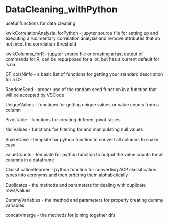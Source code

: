 # DataCleaning_withPython
useful functions for data cleaning


kwikCorrelationAnalysis_forPython - jupyter source file for setting up and executing a rudimentary correlation analysis and remove attributes that do not meet the correlation threshold

kwikColumns_forR - jupyter source file or creating a fast output of commands for R, can be repurposed for a lot, but has a current default for is.na

DF_colsNinfo - a basic list of functions for getting your standard description for a DF

RandomSeed - proper use of the random seed function in a function that will be accepted by VSCode

UniqueValues - functions for getting unique values or value counts from a column

PivotTable - functions for creating different pivot tables

NullValues - functions for filtering for and manipulating null values

SnakeCase - template for python function to convert all columns to snake case

valueCounts - template for python function to output the value counts for all columns in a dataframe

ClassificationReorder - python function for converting ACP classification types into acronyms and then ordering them alphabetically

Duplicates - the methods and parameters for dealing with duplicate rows/values

DummyVariables - the method and parameters for properly creating dummy variables

concatVmerge - the methods for joining together dfs

